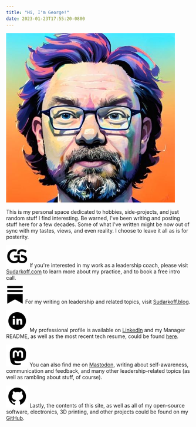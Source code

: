 ```yaml
---
title: "Hi, I'm George!"
date: 2023-01-23T17:55:20-0800
---
```

![headshot](/img/headshot.jpeg)

This is my personal space dedicated to hobbies, side-projects, and just random stuff I find interesting. Be warned, I've been writing and posting stuff here for a few decades. Some of what I've written might be now out of sync with my tastes, views, and even reality. I choose to leave it all as is for posterity.

![icon](/img/gs-logo.svg) If you're interested in my work as a leadership coach, please visit [Sudarkoff.com](https://sudarkoff.com) to learn more about my practice, and to book a free intro call.

![icon](/img/substack.svg) For my writing on leadership and related topics, visit [Sudarkoff.blog](https://sudarkoff.blog).

![icon](/img/linkedin.svg) My professional profile is available on [LinkedIn](https://linkedin.com/in/sudarkoff) and my Manager README, as well as the most recent tech resume, could be found [here](https://sudarkoff.com/manager-readme).

![icon](/img/mastodon.svg) You can also find me on [Mastodon](https://hachyderm.io/@sudarkoff), writing about self-awareness, communication and feedback, and many other leadership-related topics (as well as rambling about stuff, of course).

![icon](/img/github.svg) Lastly, the contents of this site, as well as all of my open-source software, electronics, 3D printing, and other projects could be found on my [GitHub](https://github.com/sudarkoff).
